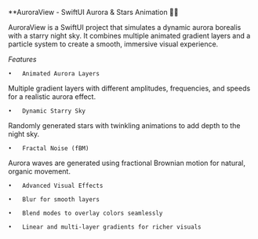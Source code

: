 **AuroraView - SwiftUI Aurora & Stars Animation 🌌✨

AuroraView is a SwiftUI project that simulates a dynamic aurora borealis with a starry night sky. 
It combines multiple animated gradient layers and a particle system to create a smooth, immersive visual experience.

*Features*

	•	Animated Aurora Layers
Multiple gradient layers with different amplitudes, frequencies, and speeds for a realistic aurora effect.

	•	Dynamic Starry Sky
Randomly generated stars with twinkling animations to add depth to the night sky.

	•	Fractal Noise (fBM)
Aurora waves are generated using fractional Brownian motion for natural, organic movement.

	•	Advanced Visual Effects
 
	•	Blur for smooth layers
 
	•	Blend modes to overlay colors seamlessly
 
	•	Linear and multi-layer gradients for richer visuals
